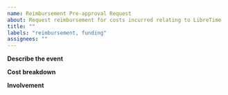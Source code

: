 ```yaml
---
name: Reimbursement Pre-approval Request
about: Request reimbursement for costs incurred relating to LibreTime
title: ""
labels: "reimbursement, funding"
assignees: ""
---
```


**Describe the event**

<!-- Give a detailed description of the event that will cause costs to be
incurred. What is your role within the event and how is it related to LibreTime?
-->

**Cost breakdown**

<!-- How much is this going to cost? -->

**Involvement**

<!-- What is your involvement in LibreTime and how does this event relate to
your contributions? -->
